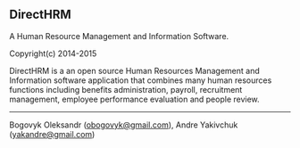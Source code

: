DirectHRM
---------
A Human Resource Management and Information Software.

Copyright(c) 2014-2015

DirectHRM is a an open source Human Resources Management and Information software application that combines many human resources functions including benefits administration, payroll, recruitment management, employee performance evaluation and people review.

---------
Bogovyk Oleksandr (obogovyk@gmail.com), Andre Yakivchuk (yakandre@gmail.com)
